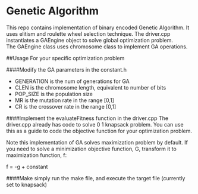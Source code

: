 # Genetic Algorithm
This repo contains implementation of binary encoded Genetic Algorithm. It uses elitism and roulette wheel selection technique.
The driver.cpp instantiates a GAEngine object to solve global optimization problem.  
The GAEngine class uses chromosome class to implement GA operations.

##Usage
For your specific optimization problem

####Modify the GA parameters in the constant.h

- GENERATION is the num of generations for GA
- CLEN is the chromosome length, equivalent to number of bits
- POP_SIZE is the population size
- MR is the mutation rate in the range [0,1]
- CR is the crossover rate in the range [0,1]

####Implement the evaluateFitness function in the driver.cpp
The driver.cpp already has code to solve 0 1 knapsack problem. You can use this as a guide to code the objective function for your optimization problem.  

Note this implementation of GA solves maximization problem by default.
If you need to solve a minimization objective function, G, transform it to maximization function, f:

f = -g + constant

####Make
simply run the make file, and execute the target file (currently set to knapsack)

